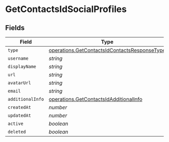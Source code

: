 # GetContactsIdSocialProfiles


## Fields

| Field                                                                                                        | Type                                                                                                         | Required                                                                                                     | Description                                                                                                  |
| ------------------------------------------------------------------------------------------------------------ | ------------------------------------------------------------------------------------------------------------ | ------------------------------------------------------------------------------------------------------------ | ------------------------------------------------------------------------------------------------------------ |
| `type`                                                                                                       | [operations.GetContactsIdContactsResponseType](../../models/operations/getcontactsidcontactsresponsetype.md) | :heavy_minus_sign:                                                                                           | N/A                                                                                                          |
| `username`                                                                                                   | *string*                                                                                                     | :heavy_minus_sign:                                                                                           | N/A                                                                                                          |
| `displayName`                                                                                                | *string*                                                                                                     | :heavy_minus_sign:                                                                                           | N/A                                                                                                          |
| `url`                                                                                                        | *string*                                                                                                     | :heavy_minus_sign:                                                                                           | N/A                                                                                                          |
| `avatarUrl`                                                                                                  | *string*                                                                                                     | :heavy_minus_sign:                                                                                           | N/A                                                                                                          |
| `email`                                                                                                      | *string*                                                                                                     | :heavy_minus_sign:                                                                                           | N/A                                                                                                          |
| `additionalInfo`                                                                                             | [operations.GetContactsIdAdditionalInfo](../../models/operations/getcontactsidadditionalinfo.md)             | :heavy_minus_sign:                                                                                           | N/A                                                                                                          |
| `createdAt`                                                                                                  | *number*                                                                                                     | :heavy_minus_sign:                                                                                           | N/A                                                                                                          |
| `updatedAt`                                                                                                  | *number*                                                                                                     | :heavy_minus_sign:                                                                                           | N/A                                                                                                          |
| `active`                                                                                                     | *boolean*                                                                                                    | :heavy_minus_sign:                                                                                           | N/A                                                                                                          |
| `deleted`                                                                                                    | *boolean*                                                                                                    | :heavy_minus_sign:                                                                                           | N/A                                                                                                          |